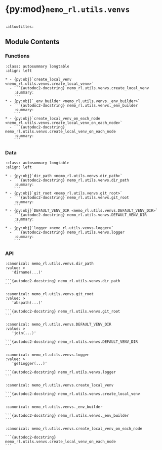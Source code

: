 # {py:mod}`nemo_rl.utils.venvs`

```{py:module} nemo_rl.utils.venvs
```

```{autodoc2-docstring} nemo_rl.utils.venvs
:allowtitles:
```

## Module Contents

### Functions

````{list-table}
:class: autosummary longtable
:align: left

* - {py:obj}`create_local_venv <nemo_rl.utils.venvs.create_local_venv>`
  - ```{autodoc2-docstring} nemo_rl.utils.venvs.create_local_venv
    :summary:
    ```
* - {py:obj}`_env_builder <nemo_rl.utils.venvs._env_builder>`
  - ```{autodoc2-docstring} nemo_rl.utils.venvs._env_builder
    :summary:
    ```
* - {py:obj}`create_local_venv_on_each_node <nemo_rl.utils.venvs.create_local_venv_on_each_node>`
  - ```{autodoc2-docstring} nemo_rl.utils.venvs.create_local_venv_on_each_node
    :summary:
    ```
````

### Data

````{list-table}
:class: autosummary longtable
:align: left

* - {py:obj}`dir_path <nemo_rl.utils.venvs.dir_path>`
  - ```{autodoc2-docstring} nemo_rl.utils.venvs.dir_path
    :summary:
    ```
* - {py:obj}`git_root <nemo_rl.utils.venvs.git_root>`
  - ```{autodoc2-docstring} nemo_rl.utils.venvs.git_root
    :summary:
    ```
* - {py:obj}`DEFAULT_VENV_DIR <nemo_rl.utils.venvs.DEFAULT_VENV_DIR>`
  - ```{autodoc2-docstring} nemo_rl.utils.venvs.DEFAULT_VENV_DIR
    :summary:
    ```
* - {py:obj}`logger <nemo_rl.utils.venvs.logger>`
  - ```{autodoc2-docstring} nemo_rl.utils.venvs.logger
    :summary:
    ```
````

### API

````{py:data} dir_path
:canonical: nemo_rl.utils.venvs.dir_path
:value: >
   'dirname(...)'

```{autodoc2-docstring} nemo_rl.utils.venvs.dir_path
```

````

````{py:data} git_root
:canonical: nemo_rl.utils.venvs.git_root
:value: >
   'abspath(...)'

```{autodoc2-docstring} nemo_rl.utils.venvs.git_root
```

````

````{py:data} DEFAULT_VENV_DIR
:canonical: nemo_rl.utils.venvs.DEFAULT_VENV_DIR
:value: >
   'join(...)'

```{autodoc2-docstring} nemo_rl.utils.venvs.DEFAULT_VENV_DIR
```

````

````{py:data} logger
:canonical: nemo_rl.utils.venvs.logger
:value: >
   'getLogger(...)'

```{autodoc2-docstring} nemo_rl.utils.venvs.logger
```

````

````{py:function} create_local_venv(py_executable: str, venv_name: str, force_rebuild: bool = False) -> str
:canonical: nemo_rl.utils.venvs.create_local_venv

```{autodoc2-docstring} nemo_rl.utils.venvs.create_local_venv
```
````

````{py:function} _env_builder(py_executable: str, venv_name: str, node_idx: int, force_rebuild: bool = False)
:canonical: nemo_rl.utils.venvs._env_builder

```{autodoc2-docstring} nemo_rl.utils.venvs._env_builder
```
````

````{py:function} create_local_venv_on_each_node(py_executable: str, venv_name: str)
:canonical: nemo_rl.utils.venvs.create_local_venv_on_each_node

```{autodoc2-docstring} nemo_rl.utils.venvs.create_local_venv_on_each_node
```
````
